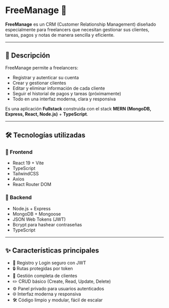 # FreeManage 🚀

**FreeManage** es un CRM (Customer Relationship Management) diseñado especialmente para freelancers que necesitan gestionar sus clientes, tareas, pagos y notas de manera sencilla y eficiente.

---

## 📖 Descripción

FreeManage permite a freelancers:

- Registrar y autenticar su cuenta
- Crear y gestionar clientes
- Editar y eliminar información de cada cliente
- Seguir el historial de pagos y tareas (próximamente)
- Todo en una interfaz moderna, clara y responsiva

Es una aplicación **Fullstack** construida con el stack **MERN (MongoDB, Express, React, Node.js)** + **TypeScript**.

---

## 🛠️ Tecnologías utilizadas

### 🔹 Frontend
- React 19 + Vite
- TypeScript
- TailwindCSS
- Axios
- React Router DOM

### 🔹 Backend
- Node.js + Express
- MongoDB + Mongoose
- JSON Web Tokens (JWT)
- Bcrypt para hashear contraseñas
- TypeScript

---

## ✨ Características principales

- 🔐 Registro y Login seguro con JWT
- 🔒 Rutas protegidas por token
- 📁 Gestión completa de clientes
- ✏️ CRUD básico (Create, Read, Update, Delete)
- ⚙️ Panel privado para usuarios autenticados
- 🌐 Interfaz moderna y responsiva
- 🛠️ Código limpio y modular, fácil de escalar
